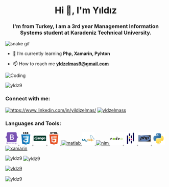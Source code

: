 <h1 align="center">Hi 👋, I'm Yıldız</h1>

<h3 align="center">I'm from Turkey, I am a 3rd year Management Information Systems student at Karadeniz Technical University.</h3>

![snake gif](https://github.com/yldz9/yldz9/blob/output/github-contribution-grid-snake.gif)

- 🌱 I’m currently learning **Php, Xamarin, Pyhton**

- 📫 How to reach me **yldzelmas9@gmail.com**
<img aling="right" alt="Coding" width="250" src="https://c.tenor.com/whgQwNlVvNkAAAAi/xero-code.gif">
<p align="left"> <img src="https://komarev.com/ghpvc/?username=yldz9&label=Profile%20views&color=0e75b6&style=flat" alt="yldz9" /> </p>


<h3 align="left">Connect with me:</h3>
<p align="left">
<a href="https://linkedin.com/in/https://www.linkedin.com/in/yildizelmas/" target="blank"><img align="center" src="https://raw.githubusercontent.com/rahuldkjain/github-profile-readme-generator/master/src/images/icons/Social/linked-in-alt.svg" alt="https://www.linkedin.com/in/yildizelmas/" height="30" width="40" /></a>
<a href="https://instagram.com/yldzelmass" target="blank"><img align="center" src="https://raw.githubusercontent.com/rahuldkjain/github-profile-readme-generator/master/src/images/icons/Social/instagram.svg" alt="yldzelmass" height="30" width="40" /></a>
</p>

<h3 align="left">Languages and Tools:</h3>
<p align="left"> <a href="https://getbootstrap.com" target="_blank" rel="noreferrer"> <img src="https://raw.githubusercontent.com/devicons/devicon/master/icons/bootstrap/bootstrap-plain-wordmark.svg" alt="bootstrap" width="40" height="40"/> </a> <a href="https://www.w3schools.com/css/" target="_blank" rel="noreferrer"> <img src="https://raw.githubusercontent.com/devicons/devicon/master/icons/css3/css3-original-wordmark.svg" alt="css3" width="40" height="40"/> </a> <a href="https://www.djangoproject.com/" target="_blank" rel="noreferrer"> <img src="https://raw.githubusercontent.com/devicons/devicon/master/icons/django/django-original.svg" alt="django" width="40" height="40"/> </a> <a href="https://www.w3.org/html/" target="_blank" rel="noreferrer"> <img src="https://raw.githubusercontent.com/devicons/devicon/master/icons/html5/html5-original-wordmark.svg" alt="html5" width="40" height="40"/> </a> <a href="https://www.mathworks.com/" target="_blank" rel="noreferrer"> <img src="https://upload.wikimedia.org/wikipedia/commons/2/21/Matlab_Logo.png" alt="matlab" width="40" height="40"/> </a> <a href="https://www.mysql.com/" target="_blank" rel="noreferrer"> <img src="https://raw.githubusercontent.com/devicons/devicon/master/icons/mysql/mysql-original-wordmark.svg" alt="mysql" width="40" height="40"/> </a> <a href="https://nim-lang.org/" target="_blank" rel="noreferrer"> <img src="https://www.vectorlogo.zone/logos/nim-lang/nim-lang-icon.svg" alt="nim" width="40" height="40"/> </a> <a href="https://nodejs.org" target="_blank" rel="noreferrer"> <img src="https://raw.githubusercontent.com/devicons/devicon/master/icons/nodejs/nodejs-original-wordmark.svg" alt="nodejs" width="40" height="40"/> </a> <a href="https://pandas.pydata.org/" target="_blank" rel="noreferrer"> <img src="https://raw.githubusercontent.com/devicons/devicon/2ae2a900d2f041da66e950e4d48052658d850630/icons/pandas/pandas-original.svg" alt="pandas" width="40" height="40"/> </a> <a href="https://www.php.net" target="_blank" rel="noreferrer"> <img src="https://raw.githubusercontent.com/devicons/devicon/master/icons/php/php-original.svg" alt="php" width="40" height="40"/> </a> <a href="https://www.python.org" target="_blank" rel="noreferrer"> <img src="https://raw.githubusercontent.com/devicons/devicon/master/icons/python/python-original.svg" alt="python" width="40" height="40"/> </a> <a href="https://dotnet.microsoft.com/apps/xamarin" target="_blank" rel="noreferrer"> <img src="https://raw.githubusercontent.com/detain/svg-logos/780f25886640cef088af994181646db2f6b1a3f8/svg/xamarin.svg" alt="xamarin" width="40" height="40"/> </a> </p>



<p><img align="left" src="https://github-readme-stats.vercel.app/api/top-langs?username=yldz9&show_icons=true&locale=en&layout=compact" alt="yldz9" /></p>

<p>&nbsp;<img align="center" src="https://github-readme-stats.vercel.app/api?username=yldz9&show_icons=true&locale=en" alt="yldz9" /></p>

<p align="left"> <a href="https://github.com/ryo-ma/github-profile-trophy"><img src="https://github-profile-trophy.vercel.app/?username=yldz9" alt="yldz9" /></a> </p>


<p><img align="center" src="https://github-readme-streak-stats.herokuapp.com/?user=yldz9&" alt="yldz9" /></p>



